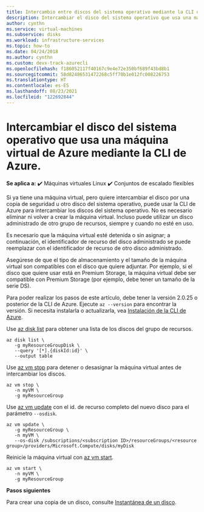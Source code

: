 ```yaml
---
title: Intercambio entre discos del sistema operativo mediante la CLI de Azure
description: Intercambiar el disco del sistema operativo que usa una máquina virtual de Azure mediante la CLI de Azure.
author: cynthn
ms.service: virtual-machines
ms.subservice: disks
ms.workload: infrastructure-services
ms.topic: how-to
ms.date: 04/24/2018
ms.author: cynthn
ms.custom: devx-track-azurecli
ms.openlocfilehash: f186052117f40167c9e4e72e350bf689f43bd8b1
ms.sourcegitcommit: 58d82486531472268c5ff70b1e012fc008226753
ms.translationtype: HT
ms.contentlocale: es-ES
ms.lasthandoff: 08/23/2021
ms.locfileid: "122692844"
---
```

# <a name="change-the-os-disk-used-by-an-azure-vm-using-the-azure-cli"></a>Intercambiar el disco del sistema operativo que usa una máquina virtual de Azure mediante la CLI de Azure.

**Se aplica a:** :heavy_check_mark: Máquinas virtuales Linux :heavy_check_mark: Conjuntos de escalado flexibles 

Si ya tiene una máquina virtual, pero quiere intercambiar el disco por una copia de seguridad u otro disco del sistema operativo, puede usar la CLI de Azure para intercambiar los discos del sistema operativo. No es necesario eliminar ni volver a crear la máquina virtual. Incluso puede utilizar un disco administrado de otro grupo de recursos, siempre y cuando no esté en uso.

Es necesario que la máquina virtual esté detenida o sin asignar; a continuación, el identificador de recurso del disco administrado se puede reemplazar con el identificador de recurso de otro disco administrado. 

Asegúrese de que el tipo de almacenamiento y el tamaño de la máquina virtual son compatibles con el disco que quiere adjuntar. Por ejemplo, si el disco que quiere usar está en Premium Storage, la máquina virtual debe ser compatible con Premium Storage (por ejemplo, debe tener un tamaño de la serie DS).

Para poder realizar los pasos de este artículo, debe tener la versión 2.0.25 o posterior de la CLI de Azure. Ejecute `az --version` para encontrar la versión. Si necesita instalarla o actualizarla, vea [Instalación de la CLI de Azure]( /cli/azure/install-azure-cli). 


Use [az disk list](/cli/azure/disk) para obtener una lista de los discos del grupo de recursos.

```azurecli-interactive
az disk list \
   -g myResourceGroupDisk \
   --query '[*].{diskId:id}' \
   --output table
```


Use [az vm stop](/cli/azure/vm) para detener o desasignar la máquina virtual antes de intercambiar los discos.

```azurecli-interactive
az vm stop \
   -n myVM \
   -g myResourceGroup
```


Use [az vm update](/cli/azure/vm#az_vm_update) con el id. de recurso completo del nuevo disco para el parámetro `--osdisk`. 

```azurecli-interactive 
az vm update \
   -g myResourceGroup \
   -n myVM \
   --os-disk /subscriptions/<subscription ID>/resourceGroups/<resource group>/providers/Microsoft.Compute/disks/myDisk 
   ```
   
Reinicie la máquina virtual con [az vm start](/cli/azure/vm).

```azurecli-interactive
az vm start \
   -n myVM \
   -g myResourceGroup
```

   
**Pasos siguientes**

Para crear una copia de un disco, consulte [Instantánea de un disco](snapshot-copy-managed-disk.md).
